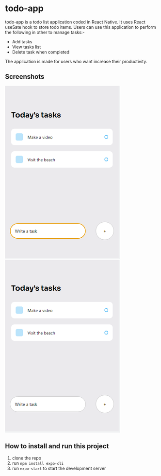 # todo-app
todo-app is a todo list application coded in React Native. It uses React useSate hook to store todo items. Users can use this application to perform the following in other to manage tasks:-

* Add tasks
* View tasks list
* Delete task when completed

The application is made for users who want increase their productivity.

## Screenshots
![picture alt](public/pic1.png "Products Home page") ![picture alt](public/pic2.png "Products Home page")

## How to install and run this project
1. clone the repo
2. run `npm install expo-cli`
3. run `expo-start` to start the development server
